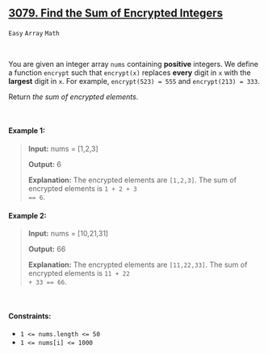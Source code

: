 ## [3079. Find the Sum of Encrypted Integers](https://leetcode.com/problems/find-the-sum-of-encrypted-integers/)

<code>Easy</code> <code>Array</code> <code>Math</code>

<br>

You are given an integer array <code>nums</code> containing __positive__ integers. We define a function <code>encrypt</code> such that <code>encrypt(x)</code> replaces __every__ digit in <code>x</code> with the __largest__ digit in <code>x</code>. For example, <code>encrypt(523) = 555</code> and <code>encrypt(213) = 333</code>.

Return *the sum of encrypted elements*.

<br>

#### Example 1:

> __Input:__ nums = [1,2,3]  
>   
> __Output:__ 6  
>   
> __Explanation:__ The encrypted elements are <code>[1,2,3]</code>. The sum of encrypted elements is <code>1 + 2 + 3 == 6</code>.  

#### Example 2:

> __Input:__ nums = [10,21,31]  
>   
> __Output:__ 66  
>   
> __Explanation:__ The encrypted elements are <code>[11,22,33]</code>. The sum of encrypted elements is <code>11 + 22 + 33 == 66</code>.  

<br>

#### Constraints:

- <code>1 <= nums.length <= 50</code>
- <code>1 <= nums[i] <= 1000</code>
